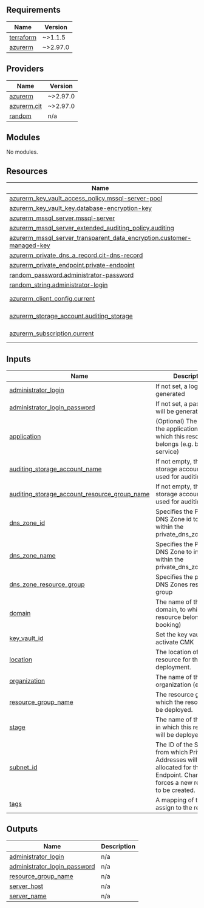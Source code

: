 <!-- BEGIN_TF_DOCS -->
## Requirements

| Name | Version |
|------|---------|
| <a name="requirement_terraform"></a> [terraform](#requirement\_terraform) | ~>1.1.5 |
| <a name="requirement_azurerm"></a> [azurerm](#requirement\_azurerm) | ~>2.97.0 |

## Providers

| Name | Version |
|------|---------|
| <a name="provider_azurerm"></a> [azurerm](#provider\_azurerm) | ~>2.97.0 |
| <a name="provider_azurerm.cit"></a> [azurerm.cit](#provider\_azurerm.cit) | ~>2.97.0 |
| <a name="provider_random"></a> [random](#provider\_random) | n/a |

## Modules

No modules.

## Resources

| Name | Type |
|------|------|
| [azurerm_key_vault_access_policy.mssql-server-pool](https://registry.terraform.io/providers/hashicorp/azurerm/latest/docs/resources/key_vault_access_policy) | resource |
| [azurerm_key_vault_key.database-encryption-key](https://registry.terraform.io/providers/hashicorp/azurerm/latest/docs/resources/key_vault_key) | resource |
| [azurerm_mssql_server.mssql-server](https://registry.terraform.io/providers/hashicorp/azurerm/latest/docs/resources/mssql_server) | resource |
| [azurerm_mssql_server_extended_auditing_policy.auditing](https://registry.terraform.io/providers/hashicorp/azurerm/latest/docs/resources/mssql_server_extended_auditing_policy) | resource |
| [azurerm_mssql_server_transparent_data_encryption.customer-managed-key](https://registry.terraform.io/providers/hashicorp/azurerm/latest/docs/resources/mssql_server_transparent_data_encryption) | resource |
| [azurerm_private_dns_a_record.cit-dns-record](https://registry.terraform.io/providers/hashicorp/azurerm/latest/docs/resources/private_dns_a_record) | resource |
| [azurerm_private_endpoint.private-endpoint](https://registry.terraform.io/providers/hashicorp/azurerm/latest/docs/resources/private_endpoint) | resource |
| [random_password.administrator-password](https://registry.terraform.io/providers/hashicorp/random/latest/docs/resources/password) | resource |
| [random_string.administrator-login](https://registry.terraform.io/providers/hashicorp/random/latest/docs/resources/string) | resource |
| [azurerm_client_config.current](https://registry.terraform.io/providers/hashicorp/azurerm/latest/docs/data-sources/client_config) | data source |
| [azurerm_storage_account.auditing_storage](https://registry.terraform.io/providers/hashicorp/azurerm/latest/docs/data-sources/storage_account) | data source |
| [azurerm_subscription.current](https://registry.terraform.io/providers/hashicorp/azurerm/latest/docs/data-sources/subscription) | data source |

## Inputs

| Name | Description | Type | Default | Required |
|------|-------------|------|---------|:--------:|
| <a name="input_administrator_login"></a> [administrator\_login](#input\_administrator\_login) | If not set, a login will be generated | `string` | `""` | no |
| <a name="input_administrator_login_password"></a> [administrator\_login\_password](#input\_administrator\_login\_password) | If not set, a password will be generated | `string` | `""` | no |
| <a name="input_application"></a> [application](#input\_application) | (Optional) The name of the application, to which this resource belongs (e.g. booking-service) | `string` | `""` | no |
| <a name="input_auditing_storage_account_name"></a> [auditing\_storage\_account\_name](#input\_auditing\_storage\_account\_name) | If not empty, the storage account will be used for auditing logs. | `string` | `""` | no |
| <a name="input_auditing_storage_account_resource_group_name"></a> [auditing\_storage\_account\_resource\_group\_name](#input\_auditing\_storage\_account\_resource\_group\_name) | If not empty, the storage account will be used for auditing logs. | `string` | `""` | no |
| <a name="input_dns_zone_id"></a> [dns\_zone\_id](#input\_dns\_zone\_id) | Specifies the Private DNS Zone id to include within the private\_dns\_zone\_group | `string` | n/a | yes |
| <a name="input_dns_zone_name"></a> [dns\_zone\_name](#input\_dns\_zone\_name) | Specifies the Private DNS Zone to include within the private\_dns\_zone\_group | `string` | n/a | yes |
| <a name="input_dns_zone_resource_group"></a> [dns\_zone\_resource\_group](#input\_dns\_zone\_resource\_group) | Specifies the private DNS Zones resource group | `string` | n/a | yes |
| <a name="input_domain"></a> [domain](#input\_domain) | The name of the domain, to which this resource belongs (e.g. booking) | `string` | `""` | no |
| <a name="input_key_vault_id"></a> [key\_vault\_id](#input\_key\_vault\_id) | Set the key vault id, to activate CMK | `string` | n/a | yes |
| <a name="input_location"></a> [location](#input\_location) | The location of the resource for the deployment. | `string` | `"northeurope"` | no |
| <a name="input_organization"></a> [organization](#input\_organization) | The name of the organization (e.g. rsdn) | `string` | `"rsnd"` | no |
| <a name="input_resource_group_name"></a> [resource\_group\_name](#input\_resource\_group\_name) | The resource group in which the resource will be deployed. | `string` | n/a | yes |
| <a name="input_stage"></a> [stage](#input\_stage) | The name of the stage, in which this resource will be deployed. | `string` | n/a | yes |
| <a name="input_subnet_id"></a> [subnet\_id](#input\_subnet\_id) | The ID of the Subnet from which Private IP Addresses will be allocated for this Private Endpoint. Changing this forces a new resource to be created. | `string` | n/a | yes |
| <a name="input_tags"></a> [tags](#input\_tags) | A mapping of tags to assign to the resource. | `map(string)` | n/a | yes |

## Outputs

| Name | Description |
|------|-------------|
| <a name="output_administrator_login"></a> [administrator\_login](#output\_administrator\_login) | n/a |
| <a name="output_administrator_login_password"></a> [administrator\_login\_password](#output\_administrator\_login\_password) | n/a |
| <a name="output_resource_group_name"></a> [resource\_group\_name](#output\_resource\_group\_name) | n/a |
| <a name="output_server_host"></a> [server\_host](#output\_server\_host) | n/a |
| <a name="output_server_name"></a> [server\_name](#output\_server\_name) | n/a |
<!-- END_TF_DOCS -->